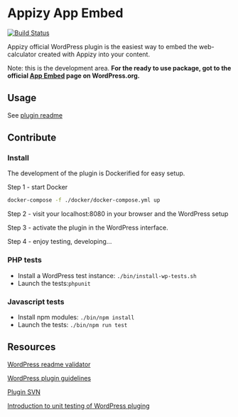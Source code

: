 # Appizy App Embed

[![Build Status](https://travis-ci.org/Appizy/appizy-app-embed.svg?branch=master)](https://travis-ci.org/Appizy/appizy-app-embed)

Appizy official WordPress plugin is the easiest way to embed the web-calculator created with Appizy into your content.

Note: this is the development area. **For the ready to use package, got to the official [App Embed](https://wordpress.org/plugins/appizy-app-embed/#description) page on WordPress.org.**

## Usage

See [plugin readme](src)

## Contribute

### Install

The development of the plugin is Dockerified for easy setup.

Step 1 - start Docker

```bash
docker-compose -f ./docker/docker-compose.yml up
```

Step 2 - visit your localhost:8080 in your browser and the WordPress setup

Step 3 - activate the plugin in the WordPress interface.

Step 4 - enjoy testing, developing...

### PHP tests

* Install a WordPress test instance: `./bin/install-wp-tests.sh`
* Launch the tests:`phpunit`

### Javascript tests

* Install npm modules: `./bin/npm install`
* Launch the tests: `./bin/npm run test`

## Resources

[WordPress readme validator](https://wordpress.org/plugins/developers/readme-validator/)

[WordPress plugin guidelines](https://developer.wordpress.org/plugins/wordpress-org/detailed-plugin-guidelines/)

[Plugin SVN](https://developer.wordpress.org/plugins/wordpress-org/how-to-use-subversion/)

[Introduction to unit testing of WordPress pluging](https://www.smashingmagazine.com/2017/12/automated-testing-wordpress-plugins-phpunit/)